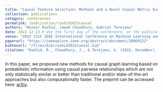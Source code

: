 ```yaml
---
title: "Causal Feature Selection: Methods and a Novel Causal Metric Evaluation Framework"
collection: publications
category: conferences
permalink: /publication/rashid2023causal
authors: "Rezaur Rashid, Jawad Chowdhury, Gabriel Terejanu"
date: 2022-12-13 # Use the first day of the conference, or the publication date if you know it
venue: "2022 21st IEEE International Conference on Machine Learning and Applications (ICMLA)"
paperurl: "https://ieeexplore.ieee.org/abstract/document/10069122" 
bibtexurl: "/files/bib/rashid2022causal.bib"
citation: "Rashid, R., Chowdhury, J., & Terejanu, G. (2022, December). From causal pairs to causal graphs. In 2022 21st IEEE International Conference on Machine Learning and Applications (ICMLA) (pp. 802-807). IEEE."
---
```

In this paper, we proposed new methods for causal graph learning based on probabilistic information using causal pairwise relationships which are not only statistically similar or better than traditional and/or state-of-the-art approaches but also computationally faster. The preprint can be accessed here: [arXiv](https://arxiv.org/pdf/2211.04312).